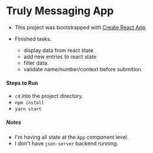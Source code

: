 # Truly Messaging App
- This project was bootstrapped with [Create React App](https://github.com/facebook/create-react-app).

- Finished tasks.
  - display data from react state
  - add new entries to react state
  - filter data.
  - validate name/number/context before submition.

#### Steps to Run
- `cd` into the project directory.
- `npm install`
- `yarn start`

##### Notes
- I'm having all state at the `App` component level.
- I don't have `json-server` backend running.

